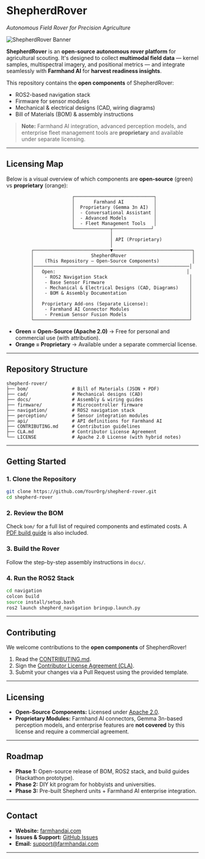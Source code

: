 # **ShepherdRover**

*Autonomous Field Rover for Precision Agriculture*

![ShepherdRover Banner](docs/images/shepherd_banner.png)

**ShepherdRover** is an **open-source autonomous rover platform** for agricultural scouting. It's designed to collect **multimodal field data** — kernel samples, multispectral imagery, and positional metrics — and integrate seamlessly with **Farmhand AI** for **harvest readiness insights**.

This repository contains the **open components** of ShepherdRover:

* ROS2-based navigation stack
* Firmware for sensor modules
* Mechanical & electrical designs (CAD, wiring diagrams)
* Bill of Materials (BOM) & assembly instructions

> **Note:** Farmhand AI integration, advanced perception models, and enterprise fleet management tools are **proprietary** and available under separate licensing.

---

## **Licensing Map**

Below is a visual overview of which components are **open-source** (green) vs **proprietary** (orange):

```
                        ┌─────────────────────────────┐
                        │       Farmhand AI           │
                        │  Proprietary (Gemma 3n AI)  │
                        │  - Conversational Assistant │
                        │  - Advanced Models          │
                        │  - Fleet Management Tools   │
                        └─────────────┬──────────────┘
                                      │
                                      │ API (Proprietary)
                                      │
         ┌────────────────────────────▼─────────────────────────────┐
         │                     ShepherdRover                        │
         │    (This Repository – Open-Source Components)            │
         │─────────────────────────────────────────────────────────│
         │   Open:                                                │
         │    - ROS2 Navigation Stack                              │
         │    - Base Sensor Firmware                               │
         │    - Mechanical & Electrical Designs (CAD, Diagrams)    │
         │    - BOM & Assembly Documentation                       │
         │                                                         │
         │   Proprietary Add-ons (Separate License):               │
         │    - Farmhand AI Connector Modules                      │
         │    - Premium Sensor Fusion Models                       │
         └─────────────────────────────────────────────────────────┘
```

* **Green = Open-Source (Apache 2.0)** → Free for personal and commercial use (with attribution).
* **Orange = Proprietary** → Available under a separate commercial license.

---

## **Repository Structure**

```
shepherd-rover/
├── bom/                # Bill of Materials (JSON + PDF)
├── cad/                # Mechanical designs (CAD)
├── docs/               # Assembly & wiring guides
├── firmware/           # Microcontroller firmware
├── navigation/         # ROS2 navigation stack
├── perception/         # Sensor integration modules
├── api/                # API definitions for Farmhand AI
├── CONTRIBUTING.md     # Contribution guidelines
├── CLA.md              # Contributor License Agreement
└── LICENSE             # Apache 2.0 License (with hybrid notes)
```

---

## **Getting Started**

### **1. Clone the Repository**

```bash
git clone https://github.com/YourOrg/shepherd-rover.git
cd shepherd-rover
```

### **2. Review the BOM**

Check `bom/` for a full list of required components and estimated costs.
A [PDF build guide](bom/Shepherd_BOM.pdf) is also included.

### **3. Build the Rover**

Follow the step-by-step assembly instructions in `docs/`.

### **4. Run the ROS2 Stack**

```bash
cd navigation
colcon build
source install/setup.bash
ros2 launch shepherd_navigation bringup.launch.py
```

---

## **Contributing**

We welcome contributions to the **open components** of ShepherdRover!

1. Read the [CONTRIBUTING.md](./CONTRIBUTING.md).
2. Sign the [Contributor License Agreement (CLA)](./CLA.md).
3. Submit your changes via a Pull Request using the provided template.

---

## **Licensing**

* **Open-Source Components:** Licensed under [Apache 2.0](./LICENSE).
* **Proprietary Modules:** Farmhand AI connectors, Gemma 3n-based perception models, and enterprise features are **not covered** by this license and require a commercial agreement.

---

## **Roadmap**

* **Phase 1:** Open-source release of BOM, ROS2 stack, and build guides (Hackathon prototype).
* **Phase 2:** DIY kit program for hobbyists and universities.
* **Phase 3:** Pre-built Shepherd units + Farmhand AI enterprise integration.

---

## **Contact**

* **Website:** [farmhandai.com](https://farmhandai.com)
* **Issues & Support:** [GitHub Issues](../../issues)
* **Email:** [support@farmhandai.com](mailto:support@farmhandai.com)

---

